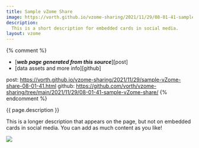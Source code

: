 ```yaml
---
title: Sample vZome Share
image: https://vorth.github.io/vzome-sharing/2021/11/29/08-01-41-sample-vZome-share/sample-vZome-share.png
description:
  This is a short description for embedded cards in social media.
layout: vzome
---
```


{% comment %}
 - [***web page generated from this source***][post]
 - [data assets and more info][github]

post: https://vorth.github.io/vzome-sharing/2021/11/29/sample-vZome-share-08-01-41.html
github: https://github.com/vorth/vzome-sharing/tree/main/2021/11/29/08-01-41-sample-vZome-share/
{% endcomment %}

{{ page.description }}

This is a longer description that appears on the page,
but not on embedded cards in social media.
You can add as much content as you like!

<vzome-viewer style="width: 100%; height: 65vh;"
       src="https://vorth.github.io/vzome-sharing/2021/11/29/08-01-41-sample-vZome-share/sample-vZome-share.vZome" >
  <img src="https://vorth.github.io/vzome-sharing/2021/11/29/08-01-41-sample-vZome-share/sample-vZome-share.png" />
</vzome-viewer>
